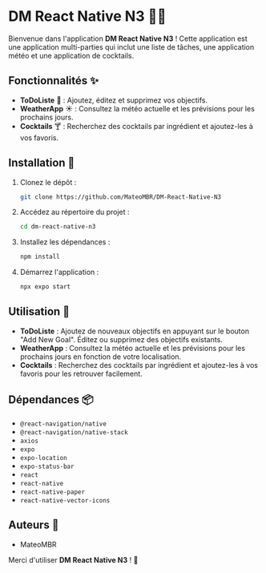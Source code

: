 # DM React Native N3 🍹📱

Bienvenue dans l'application **DM React Native N3** ! Cette application est une application multi-parties qui inclut une liste de tâches, une application météo et une application de cocktails.

## Fonctionnalités ✨

- **ToDoListe** 📝 : Ajoutez, éditez et supprimez vos objectifs.
- **WeatherApp** ☀️ : Consultez la météo actuelle et les prévisions pour les prochains jours.
- **Cocktails** 🍸 : Recherchez des cocktails par ingrédient et ajoutez-les à vos favoris.

## Installation 🚀

1. Clonez le dépôt :
    ```sh
    git clone https://github.com/MateoMBR/DM-React-Native-N3
    ```
2. Accédez au répertoire du projet :
    ```sh
    cd dm-react-native-n3
    ```
3. Installez les dépendances :
    ```sh
    npm install
    ```
4. Démarrez l'application :
    ```sh
    npx expo start
    ```

## Utilisation 📱

- **ToDoListe** : Ajoutez de nouveaux objectifs en appuyant sur le bouton "Add New Goal". Éditez ou supprimez des objectifs existants.
- **WeatherApp** : Consultez la météo actuelle et les prévisions pour les prochains jours en fonction de votre localisation.
- **Cocktails** : Recherchez des cocktails par ingrédient et ajoutez-les à vos favoris pour les retrouver facilement.

## Dépendances 📦

- `@react-navigation/native`
- `@react-navigation/native-stack`
- `axios`
- `expo`
- `expo-location`
- `expo-status-bar`
- `react`
- `react-native`
- `react-native-paper`
- `react-native-vector-icons`

## Auteurs 👥

- MateoMBR

Merci d'utiliser **DM React Native N3** ! 🎉